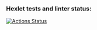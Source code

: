 ### Hexlet tests and linter status:
[![Actions Status](https://github.com/ShirokoMax/frontend-project-lvl2/workflows/hexlet-check/badge.svg)](https://github.com/ShirokoMax/frontend-project-lvl2/actions)